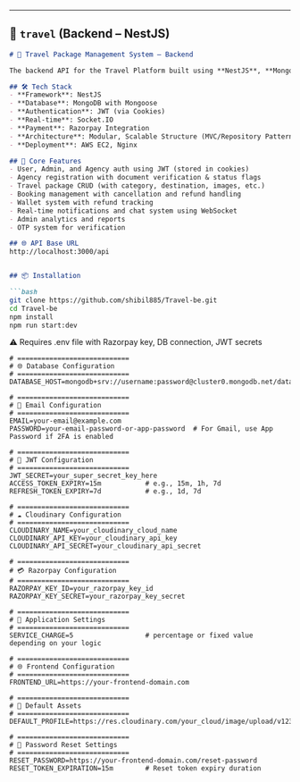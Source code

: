 
---

## 📄 `travel` (Backend – NestJS)

```markdown
# 🚀 Travel Package Management System – Backend

The backend API for the Travel Platform built using **NestJS**, **MongoDB**, and **Socket.IO**. Handles authentication, agency/user/admin logic, payments, booking, chat, notifications, and more.

## 🛠️ Tech Stack
- **Framework**: NestJS
- **Database**: MongoDB with Mongoose
- **Authentication**: JWT (via Cookies)
- **Real-time**: Socket.IO
- **Payment**: Razorpay Integration
- **Architecture**: Modular, Scalable Structure (MVC/Repository Pattern)
- **Deployment**: AWS EC2, Nginx

## 📌 Core Features
- User, Admin, and Agency auth using JWT (stored in cookies)
- Agency registration with document verification & status flags
- Travel package CRUD (with category, destination, images, etc.)
- Booking management with cancellation and refund handling
- Wallet system with refund tracking
- Real-time notifications and chat system using WebSocket
- Admin analytics and reports
- OTP system for verification

## 🌐 API Base URL
http://localhost:3000/api


## 📦 Installation

```bash
git clone https://github.com/shibil885/Travel-be.git
cd Travel-be
npm install
npm run start:dev
```
⚠️ Requires .env file with Razorpay key, DB connection, JWT secrets
```env
# ============================
# 🌐 Database Configuration
# ============================
DATABASE_HOST=mongodb+srv://username:password@cluster0.mongodb.net/database_name

# ============================
# 📧 Email Configuration
# ============================
EMAIL=your-email@example.com
PASSWORD=your-email-password-or-app-password  # For Gmail, use App Password if 2FA is enabled

# ============================
# 🔐 JWT Configuration
# ============================
JWT_SECRET=your_super_secret_key_here
ACCESS_TOKEN_EXPIRY=15m           # e.g., 15m, 1h, 7d
REFRESH_TOKEN_EXPIRY=7d           # e.g., 1d, 7d

# ============================
# ☁️ Cloudinary Configuration
# ============================
CLOUDINARY_NAME=your_cloudinary_cloud_name
CLOUDINARY_API_KEY=your_cloudinary_api_key
CLOUDINARY_API_SECRET=your_cloudinary_api_secret

# ============================
# 💳 Razorpay Configuration
# ============================
RAZORPAY_KEY_ID=your_razorpay_key_id
RAZORPAY_KEY_SECRET=your_razorpay_key_secret

# ============================
# 💸 Application Settings
# ============================
SERVICE_CHARGE=5                  # percentage or fixed value depending on your logic

# ============================
# 🌐 Frontend Configuration
# ============================
FRONTEND_URL=https://your-frontend-domain.com

# ============================
# 👤 Default Assets
# ============================
DEFAULT_PROFILE=https://res.cloudinary.com/your_cloud/image/upload/v123456789/default_profile.png

# ============================
# 🔁 Password Reset Settings
# ============================
RESET_PASSWORD=https://your-frontend-domain.com/reset-password
RESET_TOKEN_EXPIRATION=15m        # Reset token expiry duration

```